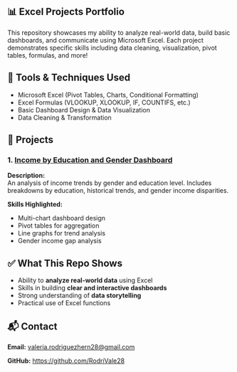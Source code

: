 ## 📊 Excel Projects Portfolio
This repository showcases my ability to analyze real-world data, build basic dashboards, and communicate using Microsoft Excel. Each project demonstrates specific skills including data cleaning, visualization, pivot tables, formulas, and more!


## 🔧 Tools & Techniques Used
- Microsoft Excel (Pivot Tables, Charts, Conditional Formatting)
- Excel Formulas (VLOOKUP, XLOOKUP, IF, COUNTIFS, etc.)
- Basic Dashboard Design & Data Visualization
- Data Cleaning & Transformation

## 📁 Projects

### 1. [Income by Education and Gender Dashboard](https://github.com/RodriVale28/Excel_Projects/blob/main/Icome%20by%20Education%20and%20Gender%20DashBoard.xlsx)
**Description:**  
An analysis of income trends by gender and education level. Includes breakdowns by education, historical trends, and gender income disparities.


**Skills Highlighted:**
- Multi-chart dashboard design
- Pivot tables for aggregation
- Line graphs for trend analysis
- Gender income gap analysis


## ✅ What This Repo Shows
- Ability to **analyze real-world data** using Excel
- Skills in building **clear and interactive dashboards**
- Strong understanding of **data storytelling**
- Practical use of Excel functions


## 📬 Contact
 **Email:** valeria.rodriguezhern28@gmail.com
 
 **GitHub:** https://github.com/RodriVale28

